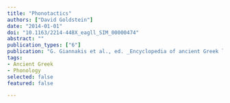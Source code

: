 ```yaml
---
title: "Phonotactics"
authors: ["David Goldstein"]
date: "2014-01-01"
doi: "10.1163/2214-448X_eagll_SIM_00000474"
abstract: ""
publication_types: ["6"]
publication: "G. Giannakis et al., ed. _Encyclopedia of ancient Greek language and linguistics_, vol. 3:96–97. Leiden: Brill"
tags:
- Ancient Greek
- Phonology
selected: false
featured: false

---
```


